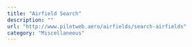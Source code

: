 ```yaml
---
title: "Airfield Search"
description: ""
url: "http://www.pilotweb.aero/airfields/search-airfields"
category: "Miscellaneous"
---
```

